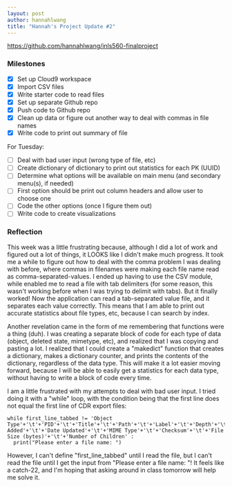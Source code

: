 ```yaml
---
layout: post
author: hannahlwang
title: "Hannah's Project Update #2"
---
```


https://github.com/hannahlwang/inls560-finalproject

<h3>Milestones</h3>

- [x] Set up Cloud9 workspace
- [x] Import CSV files
- [x] Write starter code to read files
- [x] Set up separate Github repo
- [x] Push code to Github repo
- [x] Clean up data or figure out another way to deal with commas in file names
- [x] Write code to print out summary of file

For Tuesday:

- [ ] Deal with bad user input (wrong type of file, etc)
- [ ] Create dictionary of dictionary to print out statistics for each PK (UUID)
- [ ] Determine what options will be available on main menu (and secondary menu(s), if needed)
- [ ] First option should be print out column headers and allow user to choose one
- [ ] Code the other options (once I figure them out)
- [ ] Write code to create visualizations

<h3>Reflection</h3>

This week was a little frustrating because, although I did a lot of work and figured out a lot of things, it LOOKS like I didn't make much progress. It took me a while to figure out how to deal with the comma problem I was dealing with before, where commas in filenames were making each file name read as comma-separated-values. I ended up having to use the CSV module, while enabled me to read a file with tab delimiters (for some reason, this wasn't working before when I was trying to delimit with tabs). But it finally worked! Now the application can read a tab-separated value file, and it separates each value correctly. This means that I am able to print out accurate statistics about file types, etc, because I can search by index.

Another revelation came in the form of me remembering that functions were a thing (duh). I was creating a separate block of code for each type of data (object, deleted state, mimetype, etc), and realized that I was copying and pasting a lot. I realized that I could create a "makedict" function that creates a dictionary, makes a dictionary counter, and prints the contents of the dictionary, regardless of the data type. This will make it a lot easier moving forward, because I will be able to easily get a statistics for each data type, without having to write a block of code every time.

I am a little frustrated with my attempts to deal with bad user input. I tried doing it with a "while" loop, with the condition being that the first line does not equal the first line of CDR export files:

```
while first_line_tabbed != 'Object Type'+'\t'+'PID'+'\t'+'Title'+'\t'+'Path'+'\t'+'Label'+'\t'+'Depth'+'\t'+'Deleted'+'\t'+'Date Added'+'\t'+'Date Updated'+'\t'+'MIME Type'+'\t'+'Checksum'+'\t'+'File Size (bytes)'+'\t'+'Number of Children' :
  print("Please enter a file name: ")
```

However, I can't define "first_line_tabbed" until I read the file, but I can't read the file until I get the input from "Please enter a file name: "! It feels like a catch-22, and I'm hoping that asking around in class tomorrow will help me solve it.
